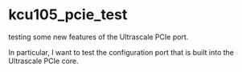 # kcu105_pcie_test
testing some new features of the Ultrascale PCIe port.

In particular, I want to test the configuration port that is built into the Ultrascale PCIe core.

